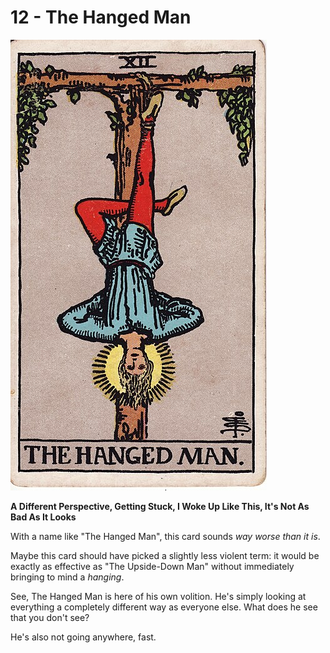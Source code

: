 # 12 - The Hanged Man

![the hanged man](../../images/tarot/12-hanged-man.jpg)

**A Different Perspective, Getting Stuck, I Woke Up Like This, It's Not As Bad As It Looks**

With a name like "The Hanged Man", this card sounds _way worse than it is_.

Maybe this card should have picked a slightly less violent term: it would be
exactly as effective as "The Upside-Down Man" without immediately bringing
to mind a _hanging_.

See, The Hanged Man is here of his own volition. He's simply looking at everything
a completely different way as everyone else. What does he see that you don't see?

He's also not going anywhere, fast.
